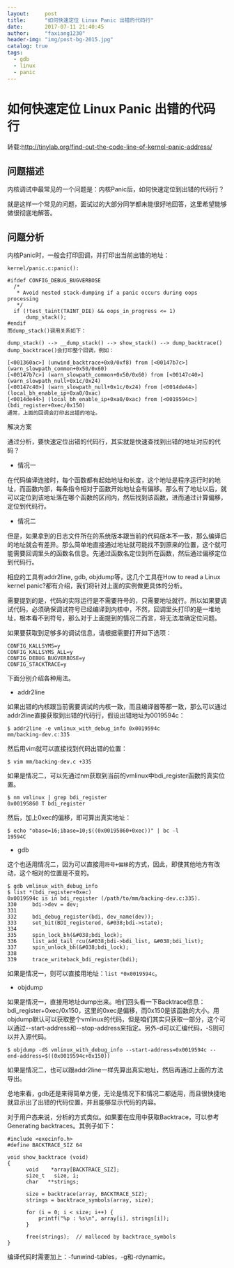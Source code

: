 ```yaml
---
layout:     post
title:      "如何快速定位 Linux Panic 出错的代码行"
date:       2017-07-11 21:40:45
author:     "faxiang1230"
header-img: "img/post-bg-2015.jpg"
catalog: true
tags:
  - gdb
  - linux
  - panic
---
```

# 如何快速定位 Linux Panic 出错的代码行

转载:http://tinylab.org/find-out-the-code-line-of-kernel-panic-address/
## 问题描述

内核调试中最常见的一个问题是：内核Panic后，如何快速定位到出错的代码行？

就是这样一个常见的问题，面试过的大部分同学都未能很好地回答，这里希望能够做很彻底地解答。

## 问题分析

内核Panic时，一般会打印回调，并打印出当前出错的地址：
```
kernel/panic.c:panic():

#ifdef CONFIG_DEBUG_BUGVERBOSE
  /*
   * Avoid nested stack-dumping if a panic occurs during oops processing
   */
  if (!test_taint(TAINT_DIE) && oops_in_progress <= 1)
      dump_stack();
#endif
而dump_stack()调用关系如下：

dump_stack() --> __dump_stack() --> show_stack() --> dump_backtrace()
dump_backtrace()会打印整个回调，例如：

[<001360ac>] (unwind_backtrace+0x0/0xf8) from [<00147b7c>] (warn_slowpath_common+0x50/0x60)
[<00147b7c>] (warn_slowpath_common+0x50/0x60) from [<00147c40>] (warn_slowpath_null+0x1c/0x24)
[<00147c40>] (warn_slowpath_null+0x1c/0x24) from [<0014de44>] (local_bh_enable_ip+0xa0/0xac)
[<0014de44>] (local_bh_enable_ip+0xa0/0xac) from [<0019594c>] (bdi_register+0xec/0x150)
通常，上面的回调会打印出出错的地址。
```
解决方案

通过分析，要快速定位出错的代码行，其实就是快速查找到出错的地址对应的代码？

- 情况一

在代码编译连接时，每个函数都有起始地址和长度，这个地址是程序运行时的地址，而函数内部，每条指令相对于函数开始地址会有偏移。那么有了地址以后，就可以定位到该地址落在哪个函数的区间内，然后找到该函数，进而通过计算偏移，定位到代码行。

- 情况二

但是，如果拿到的日志文件所在的系统版本跟当前的代码版本不一致，那么编译后的地址就会有差异。那么简单地直接通过地址就可能找不到原来的位置，这个就可能需要回调里头的函数名信息。先通过函数名定位到所在函数，然后通过偏移定位到代码行。

相应的工具有addr2line, gdb, objdump等，这几个工具在How to read a Linux kernel panic?都有介绍，我们将针对上面的实例做更具体的分析。

需要提到的是，代码的实际运行是不需要符号的，只需要地址就行。所以如果要调试代码，必须确保调试符号已经编译到内核中，不然，回调里头打印的是一堆地址，根本看不到符号，那么对于上面提到的情况二而言，将无法准确定位问题。

如果要获取到足够多的调试信息，请根据需要打开如下选项：
```
CONFIG_KALLSYMS=y
CONFIG_KALLSYMS_ALL=y
CONFIG_DEBUG_BUGVERBOSE=y
CONFIG_STACKTRACE=y
```
下面分别介绍各种用法。

- addr2line

如果出错的内核跟当前需要调试的内核一致，而且编译器等都一致，那么可以通过addr2line直接获取到出错的代码行，假设出错地址为0019594c：
```
$ addr2line -e vmlinux_with_debug_info 0x0019594c
mm/backing-dev.c:335
```
然后用vim就可以直接找到代码出错的位置：
```
$ vim mm/backing-dev.c +335
```
如果是情况二，可以先通过nm获取到当前的vmlinux中bdi_register函数的真实位置。
```
$ nm vmlinux | grep bdi_register
0x00195860 T bdi_register
```
然后，加上0xec的偏移，即可算出真实地址：
```
$ echo "obase=16;ibase=10;$((0x00195860+0xec))" | bc -l
19594C
```
- gdb

这个也适用情况二，因为可以直接用`符号+偏移`的方式，因此，即使其他地方有改动，这个相对的位置是不变的。
```
$ gdb vmlinux_with_debug_info
$ list *(bdi_register+0xec)
0x0019594c is in bdi_register (/path/to/mm/backing-dev.c:335).
330     bdi->dev = dev;
331
332     bdi_debug_register(bdi, dev_name(dev));
333     set_bit(BDI_registered, &#038;bdi->state);
334
335     spin_lock_bh(&#038;bdi_lock);
336     list_add_tail_rcu(&#038;bdi->bdi_list, &#038;bdi_list);
337     spin_unlock_bh(&#038;bdi_lock);
338
339     trace_writeback_bdi_register(bdi);
```
如果是情况一，则可以直接用地址：`list *0x0019594c`。

- objdump

如果是情况一，直接用地址dump出来。咱们回头看一下Backtrace信息：bdi_register+0xec/0x150，这里的0xec是偏移，而0x150是该函数的大小。用objdump默认可以获取整个vmlinux的代码，但是咱们其实只获取一部分，这个可以通过--start-address和--stop-address来指定。另外-d可以汇编代码，-S则可以并入源代码。
```
$ objdump -dS vmlinux_with_debug_info --start-address=0x0019594c --end-address=$((0x0019594c+0x150))
```
如果是情况二，也可以跟addr2line一样先算出真实地址，然后再通过上面的方法导出。

总地来看，gdb还是来得简单方便，无论是情况下和情况二都适用，而且很快捷地就显示出了出错的代码位置，并且能够显示代码的内容。

对于用户态来说，分析的方式类似。如果要在应用中获取Backtrace，可以参考Generating backtraces。其例子如下：
```
#include <execinfo.h>
#define BACKTRACE_SIZ 64

void show_backtrace (void)
{
      void    *array[BACKTRACE_SIZ];
      size_t   size, i;
      char   **strings;

      size = backtrace(array, BACKTRACE_SIZ);
      strings = backtrace_symbols(array, size);

      for (i = 0; i < size; i++) {
          printf("%p : %s\n", array[i], strings[i]);
      }

      free(strings);  // malloced by backtrace_symbols
}
```
编译代码时需要加上：-funwind-tables，-g和-rdynamic。
